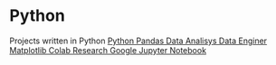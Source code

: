 # Python
Projects written in Python
[Python Pandas Data Analisys Data Enginer Matplotlib Colab Research Google Jupyter Notebook](https://github.com/vini-insight/Python_Pandas_Data_Analisys_Data_Enginer_Matplotlib_Colab_Research_Google_Jupyter_Notebook)

